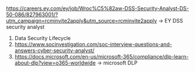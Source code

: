 

https://careers.ey.com/ey/job/Wroc%C5%82aw-DSS-Security-Analyst-DS-50-086/827963001/?utm_campaign=rcminvite2apply&utm_source=rcminvite2apply -> EY DSS security analyst

1. Data Security Lifecycle
2. https://www.socinvestigation.com/soc-interview-questions-and-answers-cyber-security-analyst/
3. https://docs.microsoft.com/en-us/microsoft-365/compliance/dlp-learn-about-dlp?view=o365-worldwide -> microsoft DLP